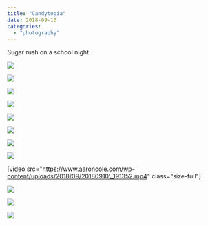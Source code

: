 ```yaml
---
title: "Candytopia"
date: 2018-09-16
categories: 
  - "photography"
---
```


Sugar rush on a school night.

![](images/20180910_1843216769578326478590591.jpg)

![](images/20180910_1857476378165190129373991.jpg)

![](images/20180910_185940.jpg)

![](images/20180910_1901096195185214648296530.jpg)

![](images/20180910_1903107460604207726952087.jpg)

![](images/20180910_1903416623517014350051869.jpg)

![](images/20180910_190559.jpg)

![](images/20180910_191328.jpg)

\[video src="https://www.aaroncole.com/wp-content/uploads/2018/09/20180910\_191352.mp4" class="size-full"\]

![](images/20180910_191621.jpg)

![](images/20180910_191956.jpg)

![](images/20180910_1946015186551367779652407.jpg)

